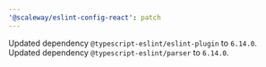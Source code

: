 ```yaml
---
'@scaleway/eslint-config-react': patch
---
```


Updated dependency `@typescript-eslint/eslint-plugin` to `6.14.0`.
Updated dependency `@typescript-eslint/parser` to `6.14.0`.
